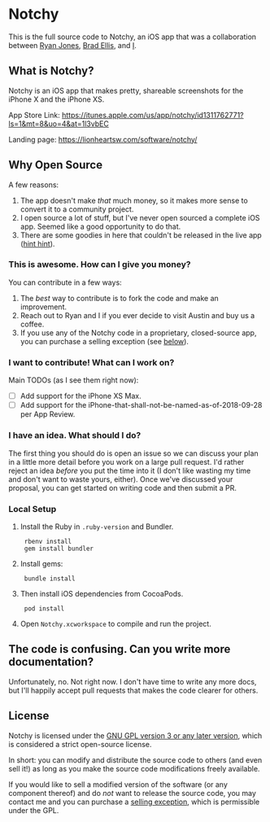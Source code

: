 Notchy
======

This is the full source code to Notchy, an iOS app that was a collaboration between [Ryan Jones](https://twitter.com/rjonesy), [Brad Ellis](https://twitter.com/bradellis), and [I](https://twitter.com/dwlz).

## What is Notchy?

Notchy is an iOS app that makes pretty, shareable screenshots for the iPhone X and the iPhone XS.

App Store Link: https://itunes.apple.com/us/app/notchy/id1311762771?ls=1&mt=8&uo=4&at=1l3vbEC

Landing page: https://lionheartsw.com/software/notchy/

## Why Open Source

A few reasons:

1. The app doesn't make *that* much money, so it makes more sense to convert it to a community project.
2. I open source a lot of stuff, but I've never open sourced a complete iOS app. Seemed like a good opportunity to do that.
3. There are some goodies in here that couldn't be released in the live app ([hint hint](https://github.com/lionheart/Notchy/tree/master/App%20Review%20Blacklist.xcassets)).

### This is awesome. How can I give you money?

You can contribute in a few ways:

1. The *best* way to contribute is to fork the code and make an improvement.
2. Reach out to Ryan and I if you ever decide to visit Austin and buy us a coffee.
3. If you use any of the Notchy code in a proprietary, closed-source app, you can purchase a selling exception (see [below](#license)).

### I want to contribute! What can I work on?

Main TODOs (as I see them right now):

* [ ] Add support for the iPhone XS Max.
* [ ] Add support for the iPhone-that-shall-not-be-named-as-of-2018-09-28 per App Review.

### I have an idea. What should I do?

The first thing you should do is open an issue so we can discuss your plan in a little more detail before you work on a large pull request. I'd rather reject an idea *before* you put the time into it (I don't like wasting my time and don't want to waste yours, either). Once we've discussed your proposal, you can get started on writing code and then submit a PR.

### Local Setup

1. Install the Ruby in `.ruby-version` and Bundler.

        rbenv install
        gem install bundler

2. Install gems:

        bundle install

3. Then install iOS dependencies from CocoaPods.

        pod install

3. Open `Notchy.xcworkspace` to compile and run the project.

## The code is confusing. Can you write more documentation?

Unfortunately, no. Not right now. I don't have time to write any more docs, but I'll happily accept pull requests that makes the code clearer for others.

License
-------

Notchy is licensed under the [GNU GPL version 3 or any later version](https://www.gnu.org/licenses/gpl-3.0.html), which is considered a strict open-source license.

In short: you can modify and distribute the source code to others (and even sell it!) as long as you make the source code modifications freely available.

If you would like to sell a modified version of the software (or any component thereof) and do *not* want to release the source code, you may contact me and you can purchase a [selling exception](https://www.gnu.org/philosophy/selling-exceptions), which is permissible under the GPL.
